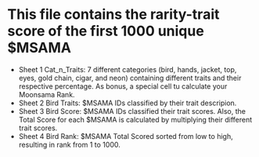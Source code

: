 # This file contains the rarity-trait score of the first 1000 unique $MSAMA
- Sheet 1 Cat_n_Traits: 7 different categories (bird, hands, jacket, top, eyes, gold chain, cigar, and neon) containing different traits and their respective percentage. As bonus, a special cell tu calculate your Moonsama Rank.
- Sheet 2 Bird Traits: $MSAMA IDs classified by their trait descripion.
- Sheet 3 Bird Score: $MSAMA IDs classified their trait scores. Also, the Total Score for each $MSAMA is calculated by multiplying their different trait scores.
- Sheet 4 Bird Rank: $MSAMA Total Scored sorted from low to high, resulting in rank from 1 to 1000.
